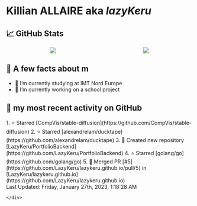 <body>
    <div class="header">
        <h1><b>Killian ALLAIRE</b> aka <i>lazyKeru</i></h1>
    </div>
    <div class="body">
        <div>
            <h2>📈 GitHub Stats</h2>
            <div style="display: flex; align-items: flex-start; justify-content:space-around;">
                <img src="https://github-readme-stats.vercel.app/api?username=LazyKeru&theme=graywhite&show_icons=true" />
                <img src="https://github-readme-stats.vercel.app/api/top-langs/?username=LazyKeru" />
            </div>
        </div>
        <div>
            <h2>📣 A few facts about m</h2>
            <ul>
                <li>🌱 I’m currently studying at IMT Nord Europe</li>
                <li>🔭 I’m currently working on a school project</li>
            </ul>
        </div>
        <div>
            <h2>🌱 my most recent activity on GitHub</h2>
            <div>
                <!--RECENT_ACTIVITY:start-->
1. ⭐ Starred [CompVis/stable-diffusion](https://github.com/CompVis/stable-diffusion)
2. ⭐ Starred [alexandrelam/ducktape](https://github.com/alexandrelam/ducktape)
3. 📔 Created new repository [LazyKeru/PortfolioBackend](https://github.com/LazyKeru/PortfolioBackend)
4. ⭐ Starred [golang/go](https://github.com/golang/go)
5. 🎉 Merged PR [#5](https://github.com/LazyKeru/lazykeru.github.io/pull/5) in [LazyKeru/lazykeru.github.io](https://github.com/LazyKeru/lazykeru.github.io)
                <!--RECENT_ACTIVITY:end-->
            </div>
            <div>
                <!--RECENT_ACTIVITY:last_update-->
Last Updated: Friday, January 27th, 2023, 1:18:28 AM
                <!--RECENT_ACTIVITY:last_update_end-->
            </div>
        </div>
    </div>
    <div class="footer">

    </div>
</body>

<!--
**LazyKeru/LazyKeru** is a ✨ _special_ ✨ repository because its `README.md` (this file) appears on your GitHub profile.

Here are some ideas to get you started:

- 🔭 I’m currently working on ...
- 🌱 I’m currently learning ...
- 👯 I’m looking to collaborate on ...
- 🤔 I’m looking for help with ...
- 💬 Ask me about ...
- 📫 How to reach me: ...
- 😄 Pronouns: ...
- ⚡ Fun fact: ...
-->